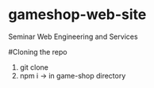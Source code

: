 # gameshop-web-site
Seminar Web Engineering and Services

#Cloning the repo
1. git clone 
2. npm i -> in game-shop directory
